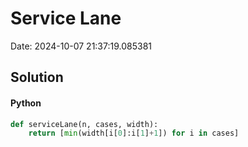 # Service Lane

Date: 2024-10-07 21:37:19.085381

## Solution

#### Python
```python
def serviceLane(n, cases, width):
    return [min(width[i[0]:i[1]+1]) for i in cases]
 ```